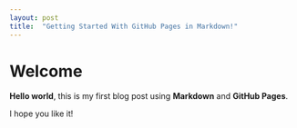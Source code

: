 ```yaml
---
layout: post
title:  "Getting Started With GitHub Pages in Markdown!"
---
```


# Welcome

**Hello world**, this is my first blog post using **Markdown** and **GitHub Pages**.

I hope you like it!